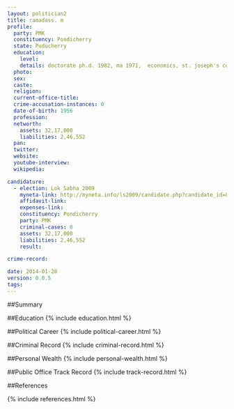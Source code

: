 ```yaml
---
layout: politician2
title: ramadass. m
profile: 
  party: PMK
  constituency: Pondicherry
  state: Puducherry
  education: 
    level: 
    details: doctorate ph.d. 1982, ma 1971,  economics, st. joseph's college, trichy, university of madras
  photo: 
  sex: 
  caste: 
  religion: 
  current-office-title: 
  crime-accusation-instances: 0
  date-of-birth: 1956
  profession: 
  networth: 
    assets: 32,17,000
    liabilities: 2,46,552
  pan: 
  twitter: 
  website: 
  youtube-interview: 
  wikipedia: 

candidature: 
  - election: Lok Sabha 2009
    myneta-link: http://myneta.info/ls2009/candidate.php?candidate_id=8312
    affidavit-link: 
    expenses-link: 
    constituency: Pondicherry 
    party: PMK
    criminal-cases: 0
    assets: 32,17,000
    liabilities: 2,46,552
    result:  

crime-record: 

date: 2014-01-28
version: 0.0.5
tags: 
---
```

##Summary


##Education
{% include education.html %}


##Political Career
{% include political-career.html %}


##Criminal Record
{% include criminal-record.html %}


##Personal Wealth
{% include personal-wealth.html %}


##Public Office Track Record
{% include track-record.html %}


##References


{% include references.html %}